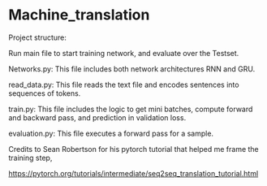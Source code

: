 # Machine_translation

Project structure: 

Run main file to start training network, and evaluate over the Testset.

Networks.py: This file includes both network architectures RNN and GRU.

read_data.py: This file reads the text file and encodes sentences into sequences of tokens.

train.py: This file includes the logic to get mini batches, compute forward and backward pass, and prediction in validation loss.

evaluation.py: This file executes a forward pass for a sample.

Credits to Sean Robertson for his pytorch tutorial that helped me frame the training step,

https://pytorch.org/tutorials/intermediate/seq2seq_translation_tutorial.html
